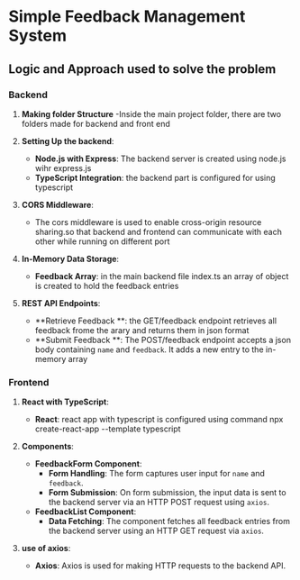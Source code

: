 # Simple Feedback Management System

## Logic and Approach used to solve the problem

### Backend

1. **Making folder Structure**
   -Inside the main project folder, there are two folders made for backend and front end

2. **Setting Up the backend**:

   - **Node.js with Express**: The backend server is created using node.js wihr express.js
   - **TypeScript Integration**: the backend part is configured for using typescript

3. **CORS Middleware**:

   - The cors middleware is used to enable cross-origin resource sharing.so that backend and frontend can communicate with each other while running on different port

4. **In-Memory Data Storage**:

   - **Feedback Array**: in the main backend file index.ts an array of object is created to hold the feedback entries

5. **REST API Endpoints**:
   - **Retrieve Feedback **: the GET/feedback endpoint retrieves all feedback frome the arary and returns them in json format
   - **Submit Feedback **: The POST/feedback endpoint accepts a json body containing `name` and `feedback`. It adds a new entry to the in-memory array

### Frontend

1. **React with TypeScript**:

   - **React**: react app with typescript is configured using command npx create-react-app --template typescript

2. **Components**:

   - **FeedbackForm Component**:
     - **Form Handling**: The form captures user input for `name` and `feedback`.
     - **Form Submission**: On form submission, the input data is sent to the backend server via an HTTP POST request using `axios`.
   - **FeedbackList Component**:
     - **Data Fetching**: The component fetches all feedback entries from the backend server using an HTTP GET request via `axios`.

3. **use of axios**:
   - **Axios**: Axios is used for making HTTP requests to the backend API.
